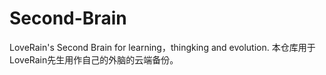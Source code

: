 # Second-Brain
LoveRain's Second Brain for learning，thingking and evolution.
本仓库用于LoveRain先生用作自己的外脑的云端备份。
